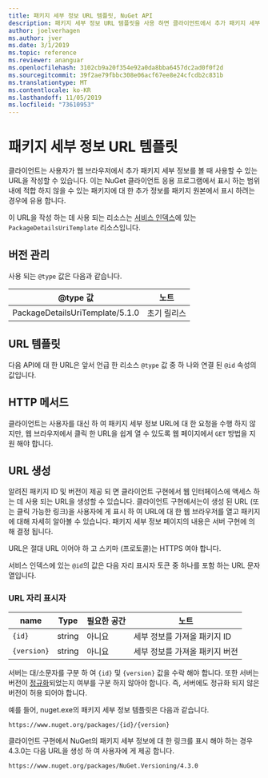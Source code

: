 ```yaml
---
title: 패키지 세부 정보 URL 템플릿, NuGet API
description: 패키지 세부 정보 URL 템플릿을 사용 하면 클라이언트에서 추가 패키지 세부 정보에 대 한 웹 링크를 UI에 표시할 수 있습니다.
author: joelverhagen
ms.author: jver
ms.date: 3/1/2019
ms.topic: reference
ms.reviewer: ananguar
ms.openlocfilehash: 3102cb9a20f354e92a0da8bba6457dc2ad0f0f2d
ms.sourcegitcommit: 39f2ae79fbbc308e06acf67ee8e24cfcdb2c831b
ms.translationtype: MT
ms.contentlocale: ko-KR
ms.lasthandoff: 11/05/2019
ms.locfileid: "73610953"
---
```

# <a name="package-details-url-template"></a>패키지 세부 정보 URL 템플릿

클라이언트는 사용자가 웹 브라우저에서 추가 패키지 세부 정보를 볼 때 사용할 수 있는 URL을 작성할 수 있습니다. 이는 NuGet 클라이언트 응용 프로그램에서 표시 하는 범위 내에 적합 하지 않을 수 있는 패키지에 대 한 추가 정보를 패키지 원본에서 표시 하려는 경우에 유용 합니다.

이 URL을 작성 하는 데 사용 되는 리소스는 [서비스 인덱스](service-index.md)에 있는 `PackageDetailsUriTemplate` 리소스입니다.

## <a name="versioning"></a>버전 관리

사용 되는 `@type` 값은 다음과 같습니다.

@type 값                     | 노트
------------------------------- | -----
PackageDetailsUriTemplate/5.1.0 | 초기 릴리스

## <a name="url-template"></a>URL 템플릿

다음 API에 대 한 URL은 앞서 언급 한 리소스 `@type` 값 중 하 나와 연결 된 `@id` 속성의 값입니다.

## <a name="http-methods"></a>HTTP 메서드

클라이언트는 사용자를 대신 하 여 패키지 세부 정보 URL에 대 한 요청을 수행 하지 않지만, 웹 브라우저에서 클릭 한 URL을 쉽게 열 수 있도록 웹 페이지에서 `GET` 방법을 지원 해야 합니다.

## <a name="construct-the-url"></a>URL 생성

알려진 패키지 ID 및 버전이 제공 되 면 클라이언트 구현에서 웹 인터페이스에 액세스 하는 데 사용 되는 URL을 생성할 수 있습니다. 클라이언트 구현에서는이 생성 된 URL (또는 클릭 가능한 링크)을 사용자에 게 표시 하 여 URL에 대 한 웹 브라우저를 열고 패키지에 대해 자세히 알아볼 수 있습니다. 패키지 세부 정보 페이지의 내용은 서버 구현에 의해 결정 됩니다.

URL은 절대 URL 이어야 하 고 스키마 (프로토콜)는 HTTPS 여야 합니다.

서비스 인덱스에 있는 `@id`의 값은 다음 자리 표시자 토큰 중 하나를 포함 하는 URL 문자열입니다.

### <a name="url-placeholders"></a>URL 자리 표시자

name        | Type    | 필요한 공간 | 노트
----------- | ------- | -------- | -----
`{id}`      | string  | 아니요       | 세부 정보를 가져올 패키지 ID
`{version}` | string  | 아니요       | 세부 정보를 가져올 패키지 버전

서버는 대/소문자를 구분 하 여 `{id}` 및 `{version}` 값을 수락 해야 합니다. 또한 서버는 버전이 [정규화](https://docs.microsoft.com/nuget/concepts/package-versioning#normalized-version-numbers)되었는지 여부를 구분 하지 않아야 합니다. 즉, 서버에도 정규화 되지 않은 버전이 허용 되어야 합니다.

예를 들어, nuget.exe의 패키지 세부 정보 템플릿은 다음과 같습니다.

    https://www.nuget.org/packages/{id}/{version}

클라이언트 구현에서 NuGet의 패키지 세부 정보에 대 한 링크를 표시 해야 하는 경우 4.3.0는 다음 URL을 생성 하 여 사용자에 게 제공 합니다.

    https://www.nuget.org/packages/NuGet.Versioning/4.3.0
